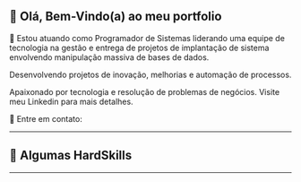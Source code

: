 ## 💜 Olá, Bem-Vindo(a) ao meu portfolio

🔭 Estou atuando como Programador de Sistemas liderando uma
equipe de tecnologia na gestão e entrega de
projetos de implantação de sistema envolvendo
manipulação massiva de bases de dados.

Desenvolvendo projetos de inovação, melhorias e
automação de processos. 

Apaixonado por tecnologia e resolução de problemas de negócios.
Visite meu Linkedin para mais detalhes.

💬 Entre em contato:

---

## 🚀 Algumas HardSkills



---
